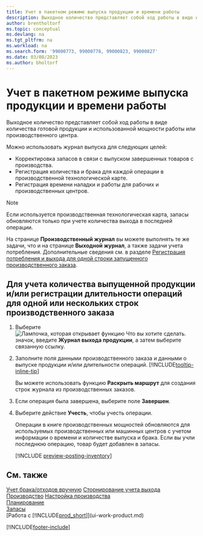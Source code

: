 ```yaml
---
title: Учет в пакетном режиме выпуска продукции и времени работы
description: Выходное количество представляет собой ход работы в виде количества готовой продукции и использованной мощности работы или производственного центра.
author: brentholtorf
ms.topic: conceptual
ms.devlang: na
ms.tgt_pltfrm: na
ms.workload: na
ms.search.form: '99000773, 99000778, 99000823, 99000827'
ms.date: 03/08/2023
ms.author: bholtorf
---
```

# Учет в пакетном режиме выпуска продукции и времени работы

Выходное количество представляет собой ход работы в виде количества готовой продукции и использованной мощности работы или производственного центра.

Можно использовать журнал выпуска для следующих целей:

* Корректировка запасов в связи с выпуском завершенных товаров с производства.
* Регистрация количества и брака для каждой операции в производственной технологической карте.
* Регистрация времени наладки и работы для рабочих и производственных центров.

> [!NOTE]
> Если используется производственная технологическая карта, запасы обновляются только при учете количества выхода в последней операции.

На странице **Производственный журнал** вы можете выполнять те же задачи, что и на странице **Выходной журнал**, а также задачи учета потребления. Дополнительные сведения см. в разделе [Регистрация потребления и выхода для одной строки запущенного производственного заказа](production-how-to-register-consumption-and-output.md).

## Для учета количества выпущенной продукции и/или регистрации длительности операций для одной или нескольких строк производственного заказа

1. Выберите ![Лампочка, которая открывает функцию Что вы хотите сделать.](media/ui-search/search_small.png "Что вы хотите сделать") значок, введите **Журнал выхода продукции**, а затем выберите связанную ссылку.  
2. Заполните поля данными производственного заказа и данными о выпуске продукции и/или длительности операций. [!INCLUDE[tooltip-inline-tip](includes/tooltip-inline-tip_md.md)]
  
    Вы можете использовать функцию **Раскрыть маршрут** для создания строк журнала из производственных заказов.
  
3. Если операция была завершена, выберите поле **Завершен**.  
4. Выберите действие **Учесть**, чтобы учесть операции.

    Операции в книге производственных мощностей обновляются для используемых производственных или машинных центров с учетом информации о времени и количестве выпуска и брака. Если вы учли последнюю операцию, товар будет добавлен в запасы.

    [!INCLUDE [preview-posting-inventory](includes/preview-posting-inventory.md)]

## См. также

[Учет брака/отходов вручную](production-how-to-post-scrap.md)
[Сторнирование учета выхода](production-how-to-reverse-output-posting.md)
[Производство](production-manage-manufacturing.md)
[Настройка производства](production-configure-production-processes.md)  
[Планирование](production-planning.md)  
[Запасы](inventory-manage-inventory.md)  
[Работа с [!INCLUDE[prod_short](includes/prod_short.md)]](ui-work-product.md)


[!INCLUDE[footer-include](includes/footer-banner.md)]
